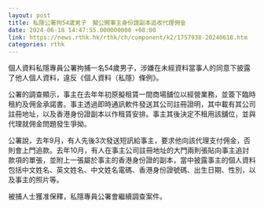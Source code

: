 ```yaml
---
layout: post
title: 私隱公署拘54歲男子　擬公開事主身份證副本追收代理佣金
date: 2024-06-18 14:47:55.000000000 +08:00
link: https://news.rthk.hk/rthk/ch/component/k2/1757938-20240618.htm
categories: rthk
---
```


個人資料私隱專員公署拘捕一名54歲男子，涉嫌在未經資料當事人的同意下披露了他人個人資料，違反《個人資料（私隱）條例》。
 
公署的調查顯示，事主在去年年初原擬租賃一間商場舖位以經營業務，並簽下臨時租約及佣金承諾書。事主透過即時通訊軟件發送其公司註冊證明，其中載有其公司註冊地址，以及香港身份證副本以作租賃安排。事主其後決定不租用該舖位，並與代理就佣金問題發生爭拗。

公署說，去年9月，有人先後3次發送短訊給事主，要求他向該代理支付佣金，否則會上門追款。去年10月，有人在事主公司註冊地址的大門兩則張貼向事主追討款項的單張，並附上一張屬於事主的香港身份證的副本，當中披露事主的個人資料包括中文姓名、英文姓名、中文姓名電碼、香港身份證號碼、出生日期、性別，以及事主的照片等。
 
被捕人士獲准保釋，私隱專員公署會繼續調查案件。
